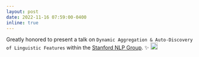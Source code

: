 ```yaml
---
layout: post
date: 2022-11-16 07:59:00-0400
inline: true
---
```


Greatly honored to present a talk on `Dynamic Aggregation & Auto-Discovery of Linguistic Features` within the [Stanford NLP Group](https://nlp.stanford.edu/). :sparkles:  <img src="/assets/img/huggingface.ico" alt="drawing" width="19"/> 
